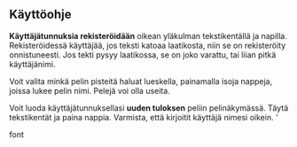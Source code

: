 ## Käyttöohje

__Käyttäjätunnuksia rekisteröidään__ oikean yläkulman tekstikentällä ja napilla. Rekisteröidessä käyttäjää, jos teksti katoaa laatikosta, niin se on rekisteröity onnistuneesti. Jos tekti pysyy laatikossa, se on joko varattu, tai liian pitkä käyttäjänimi.

Voit valita minkä pelin pisteitä haluat lueskella, painamalla isoja nappeja, joissa lukee pelin nimi. Pelejä voi olla useita.

Voit luoda käyttäjätunnuksellasi __uuden tuloksen__ peliin pelinäkymässä. Täytä tekstikentät ja paina nappia. Varmista, että kirjoitit käyttäjä nimesi oikein.
'

font